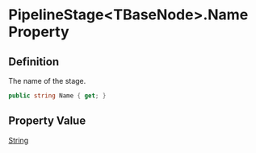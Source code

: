 # PipelineStage&lt;TBaseNode&gt;.Name Property
## Definition

The name of the stage.

```c#
public string Name { get; }
```

## Property Value

[String](https://learn.microsoft.com/en-gb/dotnet/api/System.String)

